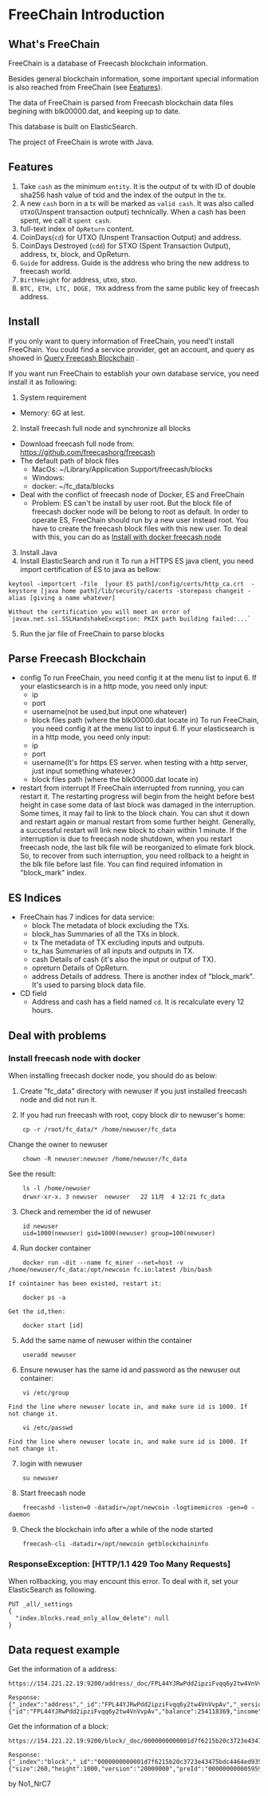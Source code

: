# FreeChain Introduction

## What's FreeChain

FreeChain is a database of Freecash blockchain information.

Besides general blockchain information, some important special information is also reached from FreeChain (see [Features](features)).

The data of FreeChain is parsed from Freecash blockchain data files begining with blk00000.dat, and keeping up to date.

This database is built on ElasticSearch.

The project of FreeChain is wrote with Java.

## Features

1. Take `cash` as the minimum `entity`. It is the output of tx with ID of double sha256 hash value of txid and the index of the output in the tx.
2. A new `cash` born in a tx will be marked as `valid cash`. It was also called `UTXO`(Unspent transaction output) technically. When a cash has been spent, we call it `spent cash`.
3. full-text index of `OpReturn` content.
4. CoinDays(`cd`) for UTXO (Unspent Transaction Output) and address.
5. CoinDays Destroyed (`cdd`) for STXO (Spent Transaction Output), address, tx, block, and OpReturn.
6. `Guide` for address. Guide is the address who bring the new address to freecash world.
7. `BirthHeight` for address, utxo, stxo.
8. `BTC, ETH, LTC, DOGE, TRX` address from the same public key of freecash address.

## Install

If you only want to query information of FreeChain, you need't install FreeChain. You could find a service provider, get an account, and query as showed in [Query Freecash Blockchain](query-Freecash-Blockchain) .

If you want run FreeChain to establish your own database service, you need install it as following:

1. System requirement
* Memory: 6G at lest.
2. Install freecash full node and synchronize all blocks
* Download freecash full node from: https://github.com/freecashorg/freecash
* The default path of block files
	- MacOs: ~/Library/Application Support/freecash/blocks
	- Windows: 
	- docker: ~/fc_data/blocks
* Deal with the conflict of freecash node of Docker, ES and FreeChain
	- Problem: ES can't be install by user root. But the block file of freecash docker node will be belong to root as default. In order to operate ES, FreeChain should run by a new user instead root. You have to create the freecash block files with this new user. To deal with this, you can do as [Install with docker freecash node](install-with-docker-freecash-node)
3. Install Java
4. Install ElasticSearch and run it
	To run a HTTPS ES java client, you need import certification of ES to java as bellow:

```
keytool -importcert -file  [your ES path]/config/certs/http_ca.crt  -keystore [java home path]/lib/security/cacerts -storepass changeit -alias [giving a name whatever]

```

	Without the certification you will meet an error of `javax.net.ssl.SSLHandshakeException: PKIX path building failed:...`
	
5. Run the jar file of FreeChain to parse blocks

## Parse Freecash Blockchain
* config
	To run FreeChain, you need config it at the menu list to input 6.
	If your elasticsearch is in a http mode, you need only input:
	- ip
	- port
	- username(not be used,but input one whatever)
	- block files path (where the blk00000.dat locate in)
	To run FreeChain, you need config it at the menu list to input 6.
	If your elasticsearch is in a http mode, you need only input:
	- ip
	- port
	- username(It's for https ES server. when testing with a http server, just input something whatever.)
	- block files path (where the blk00000.dat locate in)
* restart from interrupt
	If FreeChain interrupted from running, you can restart it. The restarting progress will begin from the height before best height in case some data of last block was damaged in the interruption.
	Some times, it may fail to link to the block chain. You can shut it down and restart again or manual restart from some further height. Generally, a successful restart will link new block to chain within 1 minute.
	If the interruption is due to freecash node shutdown, when you restart freecash node, the last blk file will be reorganized to elimate fork block. So, to recover from such interruption, you need rollback to a height in the blk file before last file. You can find required infomation in "block_mark" index.

## ES Indices
* FreeChain has 7 indices for data service:
	- block 		The metadata of block excluding the TXs.
	- block_has 	Summaries of all the TXs in block.
	- tx			The metadata of TX excluding inputs and outputs.
	- tx_has		Summaries of all inputs and outputs in TX.
	- cash			Details of cash (it's also the input or output of TX).
	- opreturn		Details of OpReturn.
	- address		Details of address.
	There is another index of "block_mark". It's used to parsing block data file. 
* CD field
	- Address and cash has a field named `cd`. It is recalculate every 12 hours. 
## Deal with problems
### Install freecash node with docker
When installing freecash docker node, you should do as below:

1. Create "fc_data" directory with newuser if you just installed freecash node and did not run it.
 
2. If you had run freecash with root, copy block dir to newuser's home:

```
	cp -r /root/fc_data/* /home/newuser/fc_data
```
Change the owner to newuser

```
	chown -R newuser:newuser /home/newuser/fc_data
```
See the result:

```
	ls -l /home/newuser
	drwxr-xr-x. 3 newuser  newuser   22 11月  4 12:21 fc_data
```
3. Check and remember the id of newuser

```
	id newuser
	uid=1000(newuser) gid=1000(newuser) group=100(newuser)
```
4. Run docker container

```
	docker run -dit --name fc_miner --net=host -v /home/newuser/fc_data:/opt/newcoin fc.io:latest /bin/bash
```
	If cointainer has been existed, restart it:
	
```
	docker ps -a
```
	Get the id,then:
	
```
	docker start [id]
```

5. Add the same name of newuser within the container

```
	useradd newuser
```
6. Ensure newuser has the same id and password as the newuser out container: 

```
	vi /etc/group
```
	Find the line where newuser locate in, and make sure id is 1000. If not change it.
```
	vi /etc/passwd
```
	Find the line where newuser locate in, and make sure id is 1000. If not change it.
7. login with newuser

```
	su newuser
```
8. Start freecash node

```
	freecashd -listen=0 -datadir=/opt/newcoin -logtimemicros -gen=0 -daemon
```
9. Check the blockchain info after a while of the node started 

```
	freecash-cli -datadir=/opt/newcoin getblockchaininfo
```
### ResponseException: [HTTP/1.1 429 Too Many Requests]
When rollbacking, you may encount this error. To deal with it, set your ElasticSearch as following.

```
PUT _all/_settings
{
  "index.blocks.read_only_allow_delete": null
}
```
## Data request example

Get the information of a address:

```
https://154.221.22.19:9200/address/_doc/FPL44YJRwPdd2ipziFvqq6y2tw4VnVvpAv

Response:
{"_index":"address","_id":"FPL44YJRwPdd2ipziFvqq6y2tw4VnVvpAv","_version":70,"_seq_no":607880,"_primary_term":1,"found":true,"_source":{"id":"FPL44YJRwPdd2ipziFvqq6y2tw4VnVvpAv","balance":254118369,"income":428331192962,"expend":428077074593,"guide":"FQXH8X7mwzg6K4WAH8CAGwq2c1eWpcUqej","birthHeight":19773,"lastHeight":164474,"cdd":62,"cd":0,"utxo":30}}
```

Get the information of a block:

```
https://154.221.22.19:9200/block/_doc/0000000000001d7f6215b20c3723e43475bdc4464ed9358e65c2f85bd1ee5db7

Response:
{"_index":"block","_id":"0000000000001d7f6215b20c3723e43475bdc4464ed9358e65c2f85bd1ee5db7","_version":1,"_seq_no":1000,"_primary_term":1,"found":true,"_source":{"size":260,"height":1000,"version":"20000000","preId":"000000000005959261b0364cdc4b47a5631c325348a36c6604ff94c398ef4a98","merkleRoot":"ffd3ef54da94500c808aaa433b8cc5606788da83502df1fb6cd5ef30f51da751","time":1577869350,"diffTarget":456812732,"nonce":1258916810,"txCount":1,"id":"0000000000001d7f6215b20c3723e43475bdc4464ed9358e65c2f85bd1ee5db7","inValueT":0,"outValueT":5000000000,"fee":0,"cdd":0}}
```

by No1_NrC7
